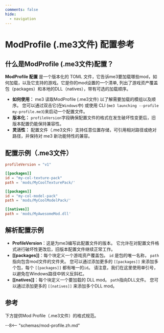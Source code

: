 ```yaml
---
comments: false
hide:
  - navigation
---
```


# ModProfile (.me3文件) 配置参考

## 什么是ModProfile (.me3文件)配置？

**ModProfile 配置** 是一个版本化的 TOML 文件，它告诉me3要加载哪些mod，如何加载，以及它支持的游戏。它是你的mod设置的一个清单, 列出了游戏资产覆盖包（packages）和本地的DLL（natives），带有可选的加载顺序。

- **如何使用：** me3 读取ModProfile (.me3文件) 以了解需要加载的模组以及顺序。 您可以通过双击它(在`Windows`中) 或使用 CLI (`me3 launching --profile my-profile.me3`)来启动一个配置文件。
- **版本化：** `profileVersion`字段确保配置文件的格式在发生破坏性变更后，旧版本配置仍能保持兼容性。
- **灵活性：** 配置文件（.me3文件）支持任意位置存储，可引用相对路径或绝对路径，并保持对 me3 新功能特性的兼容。

## 配置示例（.me3文件）

```toml
profileVersion = "v1"

[[packages]]
id = "my-col-texture-pack"
path = 'mods/MyCoolTexturePack/'

[[packages]]
id = "my-col-model-pack"
path = 'mods/MyCoolModelPack/'

[[natives]]
path = 'mods/MyAwesomeMod.dll'
```

## 解析配置示例

- **ProfileVersion**：这是为me3编写此配置文件的版本。 它允许在对配置文件格式进行破坏性更改后，旧版本配置文件继续正常工作。
- **[[packages]]**：每个块定义一个游戏资产覆盖包。 `id` 是包的唯一名称， `path` 指向包含mod文件的文件夹。 您可以通过添加更多的 `[[packages]]` 来添加多个包，每个 `[[packages]]` 都有唯一的`id`。 请注意，我们在这里使用单引号，以避免在Windows路径中转义反斜杠。
- **[[natives]]**：每个块定义一个要加载的 DLL mod。 `path`指向DLL文件。 您可以通过添加更多的 `[[natives]]` 来添加多个DLL mod。

## 参考

下方提供Mod Profile（.me3文件）的格式规范。

--8<-- "schemas/mod-profile.zh.md"
